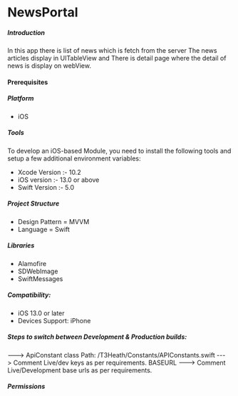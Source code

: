 # NewsPortal

##### Introduction 
In this app there is list of news which is fetch from the server
The news articles display in UITableView and There is detail page where the detail of news is display on webView.


#### Prerequisites
##### Platform
- iOS
##### Tools
To develop an iOS-based Module, you need to install the following tools and setup a few additional environment variables:
- Xcode Version :- 10.2 
- iOS version :- 13.0 or above
- Swift Version :- 5.0 

##### Project Structure

- Design Pattern = MVVM
- Language = Swift

##### Libraries

- Alamofire
- SDWebImage
- SwiftMessages


##### Compatibility:

- iOS 13.0 or later
- Devices Support: iPhone

##### Steps to switch between Development & Production builds:

---> ApiConstant class Path: /T3Heath/Constants/APIConstants.swift
---> Comment Live/dev keys as per requirements.  BASEURL 
---> Comment Live/Development base urls as per requirements. 
##### Permissions
